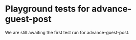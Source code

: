 # Playground tests for advance-guest-post
We are still awaiting the first test run for advance-guest-post.

